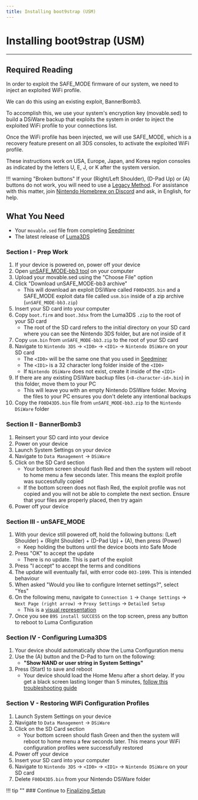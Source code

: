 ```yaml
---
title: Installing boot9strap (USM)
---
```


# Installing boot9strap (USM)
---

## Required Reading

In order to exploit the SAFE_MODE firmware of our system, we need to inject an exploited WiFi profile.

We can do this using an existing exploit, BannerBomb3.

To accomplish this, we use your system's encryption key (movable.sed) to build a DSiWare backup that exploits the system in order to inject the exploited WiFi profile to your connections list.

Once the WiFi profile has been injected, we will use SAFE_MODE, which is a recovery feature present on all 3DS consoles, to activate the exploited WiFi profile.

These instructions work on USA, Europe, Japan, and Korea region consoles as indicated by the letters U, E, J, or K after the system version.

!!! warning "Broken buttons"
	If your (Right/Left Shoulder), (D-Pad Up) or (A) buttons do not work, you will need to use a [Legacy Method](legacy-methods). For assistance with this matter, join [Nintendo Homebrew on Discord](https://discord.gg/MWxPgEp) and ask, in English, for help.

## What You Need

* Your `movable.sed` file from completing [Seedminer](seedminer.md)
* The latest release of [Luma3DS](https://github.com/LumaTeam/Luma3DS/releases/latest)

### Section I - Prep Work

1. If your device is powered on, power off your device
1. Open [unSAFE_MODE-bb3 tool](https://3ds.nhnarwhal.com/3dstools/unsafemode.php) on your computer
1. Upload your movable.sed using the "Choose File" option
1. Click "Download unSAFE_MODE-bb3 archive"
    + This will download an exploit DSiWare called `F00D43D5.bin` and a SAFE_MODE exploit data file called `usm.bin` inside of a zip archive (`unSAFE_MODE-bb3.zip`)
1. Insert your SD card into your computer
1. Copy `boot.firm` and `boot.3dsx` from the Luma3DS `.zip` to the root of your SD card
    + The root of the SD card refers to the initial directory on your SD card where you can see the Nintendo 3DS folder, but are not inside of it
1. Copy `usm.bin` from `unSAFE_MODE-bb3.zip` to the root of your SD card
1. Navigate to `Nintendo 3DS` -> `<ID0>` -> `<ID1>` -> `Nintendo DSiWare` on your SD card
    + The `<ID0>` will be the same one that you used in [Seedminer](seedminer.md)
    + The `<ID1>` is a 32 character long folder inside of the `<ID0>`
    + If `Nintendo DSiWare` does not exist, create it inside of the `<ID1>`
1. If there are any existing DSiWare backup files (`<8-character-id>.bin`) in this folder, move them to your PC
    + This will leave you with an empty Nintendo DSiWare folder. Moving the files to your PC ensures you don't delete any intentional backups
1. Copy the `F00D43D5.bin` file from `unSAFE_MODE-bb3.zip` to the `Nintendo DSiWare` folder

### Section II - BannerBomb3

1. Reinsert your SD card into your device
1. Power on your device
1. Launch System Settings on your device
1. Navigate to `Data Management` -> `DSiWare`
1. Click on the SD Card section
    + Your bottom screen should flash Red and then the system will reboot to home menu a few seconds later. This means the exploit profile was successfully copied
    + If the bottom screen does not flash Red, the exploit profile was not copied and you will not be able to complete the next section. Ensure that your files are properly placed, then try again
1. Power off your device

### Section III - unSAFE_MODE

1. With your device still powered off, hold the following buttons: (Left Shoulder) + (Right Shoulder) + (D-Pad Up) + (A), then press (Power)
    + Keep holding the buttons until the device boots into Safe Mode
1. Press "OK" to accept the update
    + There is no update. This is part of the exploit
1. Press "I accept" to accept the terms and conditions
1. The update will eventually fail, with error code `003-1099`. This is intended behaviour
1. When asked "Would you like to configure Internet settings?", select "Yes"
1. On the following menu, navigate to `Connection 1` -> `Change Settings` -> `Next Page (right arrow)` -> `Proxy Settings` -> `Detailed Setup`
    + This is a [visual representation](/images/screenshots/safemode_highlighted.png)
1. Once you see `B9S install SUCCESS` on the top screen, press any button to reboot to Luma Configuration

### Section IV - Configuring Luma3DS

1. Your device should automatically show the Luma Configuration menu
1. Use the (A) button and the D-Pad to turn on the following:
    + **"Show NAND or user string in System Settings"**
1. Press (Start) to save and reboot
    + Your device should load the Home Menu after a short delay. If you get a black screen lasting longer than 5 minutes, [follow this troubleshooting guide](../troubleshooting.md#black-screen-on-sysnand-boot-after-installing-boot9strap)

### Section V - Restoring WiFi Configuration Profiles

1. Launch System Settings on your device
1. Navigate to `Data Management` -> `DSiWare`
1. Click on the SD Card section
    + Your bottom screen should flash Green and then the system will reboot to home menu a few seconds later. This means your WiFi configuration profiles were successfully restored
1. Power off your device
1. Insert your SD card into your computer
1. Navigate to `Nintendo 3DS` -> `<ID0>` -> `<ID1>` -> `Nintendo DSiWare` on your SD card
1. Delete `F00D43D5.bin` from your Nintendo DSiWare folder

!!! tip ""
	### Continue to [Finalizing Setup](../finalizing-setup.md)
